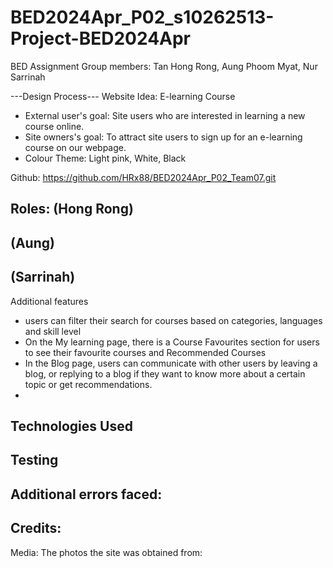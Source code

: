 # BED2024Apr_P02_s10262513-Project-BED2024Apr
BED Assignment
Group members: Tan Hong Rong, Aung Phoom Myat, Nur Sarrinah

---Design Process---
Website Idea: E-learning Course
-	External user's goal: Site users who are interested in learning a new course online.
-	Site owners's goal: To attract site users to sign up for an e-learning course on our webpage. 
-	Colour Theme: Light pink, White, Black

Github: https://github.com/HRx88/BED2024Apr_P02_Team07.git 

Roles: 
(Hong Rong)
-
(Aung)
-
(Sarrinah)
- 

Additional features
- users can filter their search for courses based on categories, languages and skill level
- On the My learning page, there is a Course Favourites section for users to see their favourite courses and Recommended Courses
- In the Blog page, users can communicate with other users by leaving a blog, or replying to a blog if they want to know more about a certain topic or get recommendations.
- 
  
Technologies Used
-
Testing
- 
Additional errors faced:
- 
Credits: 
-
Media: The photos the site was obtained from:

